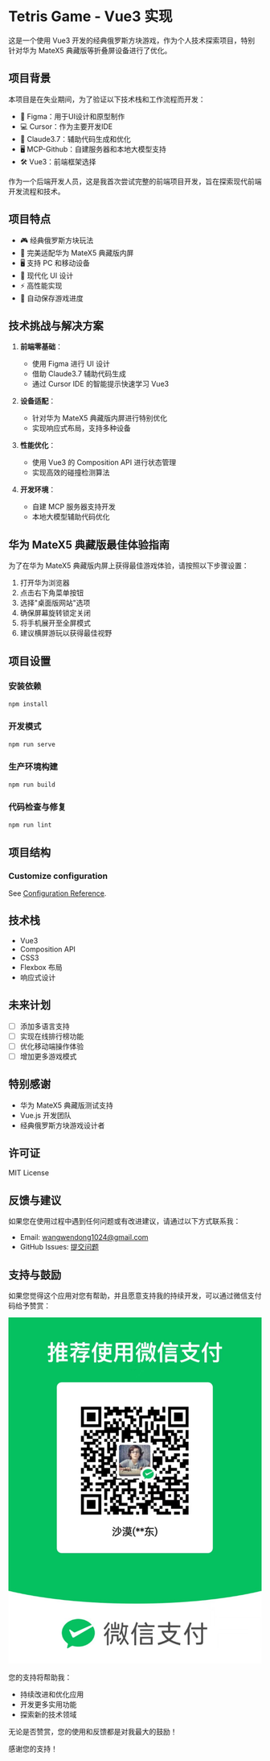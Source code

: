 # Tetris Game - Vue3 实现

这是一个使用 Vue3 开发的经典俄罗斯方块游戏，作为个人技术探索项目，特别针对华为 MateX5 典藏版等折叠屏设备进行了优化。

## 项目背景

本项目是在失业期间，为了验证以下技术栈和工作流程而开发：
- 🎨 Figma：用于UI设计和原型制作
- 💻 Cursor：作为主要开发IDE
- 🤖 Claude3.7：辅助代码生成和优化
- 🖥️ MCP-Github：自建服务器和本地大模型支持
- 🛠️ Vue3：前端框架选择

作为一个后端开发人员，这是我首次尝试完整的前端项目开发，旨在探索现代前端开发流程和技术。

## 项目特点
- 🎮 经典俄罗斯方块玩法
- 📱 完美适配华为 MateX5 典藏版内屏
- 🖥️ 支持 PC 和移动设备
- 🎨 现代化 UI 设计
- ⚡ 高性能实现
- 🔄 自动保存游戏进度

## 技术挑战与解决方案
1. **前端零基础**：
   - 使用 Figma 进行 UI 设计
   - 借助 Claude3.7 辅助代码生成
   - 通过 Cursor IDE 的智能提示快速学习 Vue3

2. **设备适配**：
   - 针对华为 MateX5 典藏版内屏进行特别优化
   - 实现响应式布局，支持多种设备

3. **性能优化**：
   - 使用 Vue3 的 Composition API 进行状态管理
   - 实现高效的碰撞检测算法

4. **开发环境**：
   - 自建 MCP 服务器支持开发
   - 本地大模型辅助代码优化

## 华为 MateX5 典藏版最佳体验指南

为了在华为 MateX5 典藏版内屏上获得最佳游戏体验，请按照以下步骤设置：

1. 打开华为浏览器
2. 点击右下角菜单按钮
3. 选择"桌面版网站"选项
4. 确保屏幕旋转锁定关闭
5. 将手机展开至全屏模式
6. 建议横屏游玩以获得最佳视野

## 项目设置

### 安装依赖
```bash
npm install
```

### 开发模式
```bash
npm run serve
```

### 生产环境构建
```bash
npm run build
```

### 代码检查与修复
```bash
npm run lint
```

## 项目结构

### Customize configuration
See [Configuration Reference](https://cli.vuejs.org/config/).

## 技术栈
- Vue3
- Composition API
- CSS3
- Flexbox 布局
- 响应式设计

## 未来计划
- [ ] 添加多语言支持
- [ ] 实现在线排行榜功能
- [ ] 优化移动端操作体验
- [ ] 增加更多游戏模式

## 特别感谢
- 华为 MateX5 典藏版测试支持
- Vue.js 开发团队
- 经典俄罗斯方块游戏设计者

## 许可证
MIT License

## 反馈与建议
如果您在使用过程中遇到任何问题或有改进建议，请通过以下方式联系我：
- Email: wangwendong1024@gmail.com
- GitHub Issues: [提交问题](https://github.com/wangwendong1024/tetris/issues)

## 支持与鼓励

如果您觉得这个应用对您有帮助，并且愿意支持我的持续开发，可以通过微信支付码给予赞赏：

![微信支付码](./img/wechat-pay-code.jpg)

您的支持将帮助我：
- 持续改进和优化应用
- 开发更多实用功能
- 探索新的技术领域

无论是否赞赏，您的使用和反馈都是对我最大的鼓励！

感谢您的支持！



